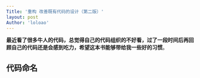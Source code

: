 ```yaml
---
Title: '重构 改善既有代码的设计（第二版）'
layout: post
Author: 'loloao'
---
```


**最近看了很多牛人的代码，总觉得自己的代码组织的不好看，过了一段时间后再回顾自己的代码还是会感到吃力，希望这本书能够带给我一些好的习惯**。

## 代码命名



